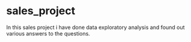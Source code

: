 # sales_project
In this sales project i have done data exploratory analysis and found out various answers to the questions.
